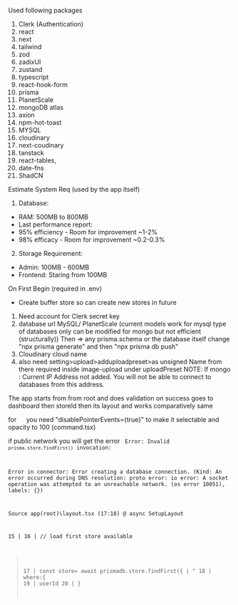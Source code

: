 Used following packages
1. Clerk (Authentication)
2. react
3. next
4. tailwind
5. zod
6. zadixUI
7. zustand
8. typescript
9. react-hook-form
10. prisma
11. PlanetScale
12. mongoDB atlas
13. axion
14. npm-hot-toast
15. MYSQL
16. cloudinary
17. next-coudinary
18. tanstack
19. react-tables,
20. date-fns
21. ShadCN

Estimate System Req (used by the app itself)
1. Database:
  - RAM: 500MB to 800MB
  - Last performance report: 
   - 95% efficiency 
    - Room for improvement ~1-2% 
   - 98% efficacy
    - Room for improvement ~0.2-0.3%
2. Storage Requirement:
  - Admin: 100MB - 600MB
  - Frontend: Staring from 100MB

On First Begin (required in .env)
- Create buffer store so can create new stores in future
1. Need account for Clerk secret key
2. database url MySQL/ PlanetScale (current models work for mysql type of databases only can be modified for mongo but not efficient (structurally))
  Then => any prisma.schema or the database itself change "npx prisma generate" and then "npx prisma db push"
3. Cloudinary cloud name
4. also need setting>upload>adduploadpreset>as unsigned
   Name from there required inside image-upload under uploadPreset
  NOTE: If mongo : Current IP Address not added. You will not be able to connect to databases from this address.

The app starts from from root and does validation on success goes to dashboard then storeId then its layout
and works comparatively same



for <code> <CommandItem> </code> you need "disablePointerEvents={true}" to make it selectable and opacity to 100 (command.tsx)

if public network you will get the error
<code>
Error: 
Invalid `prisma.store.findFirst()` invocation:



Error in connector: Error creating a database connection. (Kind: An error occurred during DNS resolution: proto error: io error: A socket operation was attempted to an unreachable network. (os error 10051), labels: {})

Source
app\(root)\layout.tsx (17:18) @ async SetupLayout

  15 |
  16 |     // load first store available
> 17 |     const store= await prismadb.store.findFirst({
     |                  ^
  18 |         where:{
  19 |             userId
  20 |         }
  </code>
